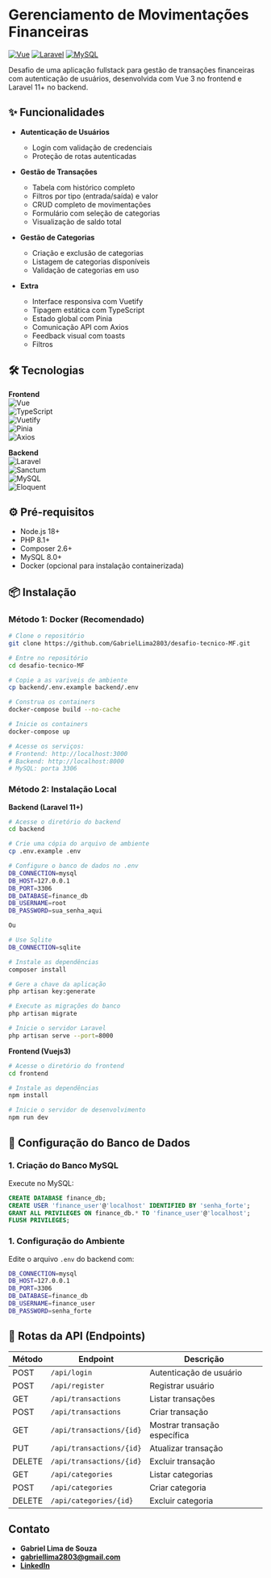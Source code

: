 # Gerenciamento de Movimentações Financeiras

[![Vue](https://img.shields.io/badge/Vue-3.x-4FC08D?logo=vuedotjs)](https://vuejs.org/)
[![Laravel](https://img.shields.io/badge/Laravel-11+-FF2D20?logo=laravel)](https://laravel.com/)
[![MySQL](https://img.shields.io/badge/MySQL-8.0-4479A1?logo=mysql)](https://www.mysql.com/)

Desafio de uma aplicação fullstack para gestão de transações financeiras com autenticação de usuários, desenvolvida com Vue 3 no frontend e Laravel 11+ no backend.

## ✨ Funcionalidades

- **Autenticação de Usuários**
  - Login com validação de credenciais
  - Proteção de rotas autenticadas

- **Gestão de Transações**
  - Tabela com histórico completo
  - Filtros por tipo (entrada/saída) e valor
  - CRUD completo de movimentações
  - Formulário com seleção de categorias
  - Visualização de saldo total

- **Gestão de Categorias**
  - Criação e exclusão de categorias
  - Listagem de categorias disponíveis
  - Validação de categorias em uso

- **Extra**
  - Interface responsiva com Vuetify
  - Tipagem estática com TypeScript
  - Estado global com Pinia
  - Comunicação API com Axios
  - Feedback visual com toasts
  - Filtros

## 🛠 Tecnologias

**Frontend**  
![Vue](https://img.shields.io/badge/-Vue%203-4FC08D?logo=vuedotjs)  
![TypeScript](https://img.shields.io/badge/-TypeScript-3178C6?logo=typescript)  
![Vuetify](https://img.shields.io/badge/-Vuetify-1867C0?logo=vuetify)  
![Pinia](https://img.shields.io/badge/-Pinia-FFD02F?logo=pinia)  
![Axios](https://img.shields.io/badge/-Axios-5A29E4?logo=axios)

**Backend**  
![Laravel](https://img.shields.io/badge/-Laravel%2011+-FF2D20?logo=laravel)  
![Sanctum](https://img.shields.io/badge/-Sanctum-FF2D20?logo=laravel)  
![MySQL](https://img.shields.io/badge/-MySQL%208.0-4479A1?logo=mysql)  
![Eloquent](https://img.shields.io/badge/-Eloquent-FF2D20?logo=laravel)

## ⚙️ Pré-requisitos

- Node.js 18+
- PHP 8.1+
- Composer 2.6+
- MySQL 8.0+
- Docker (opcional para instalação containerizada)

## 📦 Instalação

### Método 1: Docker (Recomendado)

```bash
# Clone o repositório
git clone https://github.com/GabrielLima2803/desafio-tecnico-MF.git

# Entre no repositório
cd desafio-tecnico-MF

# Copie a as variveis de ambiente
cp backend/.env.example backend/.env

# Construa os containers
docker-compose build --no-cache

# Inicie os containers
docker-compose up 

# Acesse os serviços:
# Frontend: http://localhost:3000
# Backend: http://localhost:8000
# MySQL: porta 3306
```

### Método 2: Instalação Local

**Backend (Laravel 11+)**
```bash
# Acesse o diretório do backend
cd backend

# Crie uma cópia do arquivo de ambiente
cp .env.example .env

# Configure o banco de dados no .env
DB_CONNECTION=mysql
DB_HOST=127.0.0.1
DB_PORT=3306
DB_DATABASE=finance_db
DB_USERNAME=root
DB_PASSWORD=sua_senha_aqui

Ou

# Use Sqlite
DB_CONNECTION=sqlite

# Instale as dependências
composer install

# Gere a chave da aplicação
php artisan key:generate

# Execute as migrações do banco
php artisan migrate

# Inicie o servidor Laravel
php artisan serve --port=8000
```

**Frontend (Vuejs3)**
```bash
# Acesse o diretório do frontend
cd frontend

# Instale as dependências
npm install

# Inicie o servidor de desenvolvimento
npm run dev
```

## 🔧 Configuração do Banco de Dados

### 1. Criação do Banco MySQL
Execute no MySQL:
```sql
CREATE DATABASE finance_db;
CREATE USER 'finance_user'@'localhost' IDENTIFIED BY 'senha_forte';
GRANT ALL PRIVILEGES ON finance_db.* TO 'finance_user'@'localhost';
FLUSH PRIVILEGES;
```

### 1. Configuração do Ambiente
Edite o arquivo ``.env`` do backend com:

```bash
DB_CONNECTION=mysql
DB_HOST=127.0.0.1
DB_PORT=3306
DB_DATABASE=finance_db
DB_USERNAME=finance_user
DB_PASSWORD=senha_forte
```


## 🔄 Rotas da API (Endpoints)

| Método | Endpoint                   | Descrição                   |
|--------|----------------------------|-----------------------------|
| POST   | `/api/login`               | Autenticação de usuário     |
| POST   | `/api/register`            | Registrar usuário           |
| GET    | `/api/transactions`        | Listar transações           |
| POST   | `/api/transactions`        | Criar transação             |
| GET    | `/api/transactions/{id}`   | Mostrar transação específica|
| PUT    | `/api/transactions/{id}`   | Atualizar transação         |
| DELETE | `/api/transactions/{id}`   | Excluir transação           |
| GET    | `/api/categories`          | Listar categorias           |
| POST   | `/api/categories`          | Criar categoria             |
| DELETE | `/api/categories/{id}`     | Excluir categoria           |



## Contato

- **Gabriel Lima de Souza**
- **gabriellima2803@gmail.com**
- **[LinkedIn](https://www.linkedin.com/in/gabriel-limadev/)**
